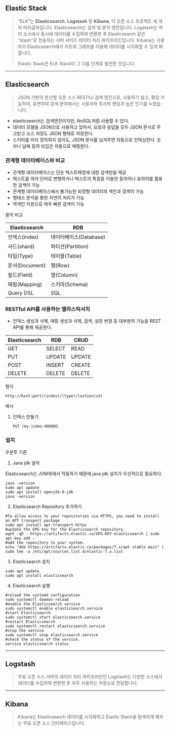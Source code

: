 ## Elastic Stack

> "ELK"는 **Elasticsearch**, **Logstash** 및 **Kibana**, 이 오픈 소스 프로젝트 세 개의 머리글자입니다. Elasticsearch는 검색 및 분석 엔진입니다. Logstash는 여러 소스에서 동시에 데이터를 수집하여 변환한 후 Elasticsearch 같은 “stash”로 전송하는 서버 사이드 데이터 처리 파이프라인입니다. Kibana는 사용자가 Elasticsearch에서 차트와 그래프를 이용해 데이터를 시각화할 수 있게 해줍니다.
>
> Elastic Stack은 ELK Stack이 그 다음 단계로 발전한 것입니다.



___

### 

## Elasticsearch

> JSON 기반의 분산형 오픈 소스 RESTful 검색 엔진으로, 사용하기 쉽고, 확장 가능하며, 유연하여 검색 분야에서는 사용자와 회사의 팬덤과 높은 인기를 누렸습니다.

* elasticsearch는 검색엔진이지만, NoSQL처럼 사용할 수 있다. 
* 데이터 모델을 JSON으로 사용하고 있어서, 요청과 응답을 모두 JSON 문서로 주고받고 소스 저장도 JSON 형태로 저장한다.
* 스키마를 미리 정의하지 않아도, JSON 문서를 넘겨주면 자동으로 인덱싱한다. 숫자나 날짜 등의 타입은 자동으로 매핑한다.

### 관계형 데이터베이스와 비교

* 관계형 데이터베이스는 단순 텍스트매칭에 대한 검색만을 제공
* 텍스트를 여러 단어로 변형하거나 텍스트의 특질을 이용한 동의어나 유의어를 활용한 검색이 가능
* 관계형 데이터베이스에서 불가능한 비정형 데이터의 색인과 검색이 가능
* 형태소 분석을 통한 자연어 처리가 가능
* 역색인 지원으로 매우 빠른 검색이 가능

용어 비교

| Elasticsearch  | RDB                    |
| -------------- | ---------------------- |
| 인덱스(index)  | 데이터베이스(Database) |
| 샤드(shard)    | 파티션(Partition)      |
| 타입(Type)     | 테이블(Table)          |
| 문서(Document) | 행(Row)                |
| 필드(Field)    | 열(Column)             |
| 매핑(Mapping)  | 스키마(Schema)         |
| Query DSL      | SQL                    |



### RESTful API를 사용하는 엘라스틱서치

* 인덱스 생성과 삭제, 매핑 생성과 삭제, 검색, 설정 변경 등 대부분의 기능을 REST API를 통해 제공한다.

| Elasticsearch | RDB    | CRUD   |
| ------------- | ------ | ------ |
| GET           | SELECT | READ   |
| PUT           | UPDATE | UPDATE |
| POST          | INSERT | CREATE |
| DELETE        | DELETE | DELETE |



형식

```
http://host:port/(index)/(type)/(action|id)  
```



예시

1. 인덱스 만들기 

   ```
   PUT /my-index-000001
   ```

   



### 설치

우분투 기준

1. Java jdk 설치

Elasticsearch는 JVM위에서 작동하기 때문에 java jdk 설치가 우선적으로 필요하다.

```shell
java -version
sudo apt update
sudo apt install openjdk-8-jdk
java -version
```

2. Elasticsearch Repository 추가하기

```shell
#To allow access to your repositories via HTTPS, you need to install an APT transport package
sudo apt install apt-transport-https
#update the GPG key for the Elasticsearch repository.
wget -qO - https://artifacts.elastic.co/GPG-KEY-elasticsearch | sudo apt-key add -
#add the repository to your system.
echo "deb https://artifacts.elastic.co/packages/7.x/apt stable main" | sudo tee -a /etc/apt/sources.list.d/elastic-7.x.list
```

3. Elasticsearch 설치

```shell
sudo apt update
sudo apt install elasticsearch
```

4. Elasticsearch 실행

```shell
#reload the systemd configuration
sudo systemctl daemon-reload
#enable the Elasticsearch service
sudo systemctl enable elasticsearch.service
#start Elasticsearch
sudo systemctl start elasticsearch.service
#restart Elasticsearch
sudo systemctl restart elasticsearch.service
#stop the service
sudo systemctl stop elasticsearch.service
#check the status of the service.
service elasticsearch status
```



___



## Logstash

> 무료 오픈 소스 서버의 데이터 처리 파이프라인인 Logstash는 다양한 소스에서 데이터를 수집하여 변환한 후 자주 사용하는 저장소로 전달합니다.



___



## Kibana

> Kibana는 Elasticsearch 데이터를 시각화하고 Elastic Stack을 탐색하게 해주는 무료 오픈 소스 인터페이스입니다. 



